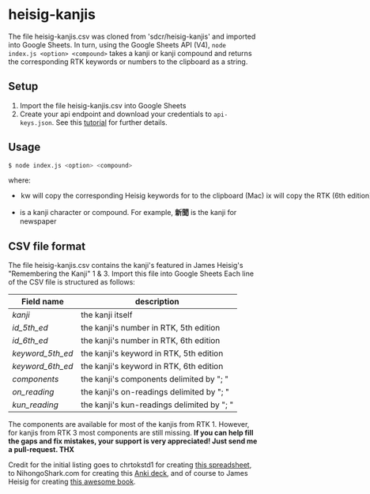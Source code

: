# heisig-kanjis
The file heisig-kanjis.csv was cloned from 'sdcr/heisig-kanjis' and imported into Google Sheets.  In turn, using the Google Sheets API (V4), `node index.js <option> <compound>` takes
a kanji or kanji compound and returns the corresponding RTK keywords or numbers to the clipboard as a string.

## Setup
1. Import the file heisig-kanjis.csv into Google Sheets
2. Create your api endpoint and download your credentials to `api-keys.json`.  See this [tutorial](https://developers.google.com/sheets/api/quickstart/nodejs) for further details.

## Usage
```bash
$ node index.js <option> <compound>
```
where:
* <option>

   - **kw** will copy the corresponding Heisig keywords for <compound> to the clipboard (Mac)
   - **ix** will copy the RTK (6th edition) indices for <compound> to the clipboard (Mac)
* <compound> is a kanji character or compound.  For example, **新聞** is the kanji <compound> for newspaper

## CSV file format
The file heisig-kanjis.csv contains the kanji's featured in James Heisig's "Remembering the Kanji" 1 & 3. Import this file into Google Sheets
Each line of the CSV file is structured as follows:

Field name | description
--- | ---
*kanji* | the kanji itself
*id_5th_ed* | the kanji's number in RTK, 5th edition
*id_6th_ed* | the kanji's number in RTK, 6th edition
*keyword_5th_ed* | the kanji's keyword in RTK, 5th edition
*keyword_6th_ed* | the kanji's keyword in RTK, 6th edition
*components* | the kanji's components delimited by "; "
*on_reading* | the kanji's on-readings delimited by "; "
*kun_reading* | the kanji's kun-readings delimited by "; "

The components are available for most of the kanjis from RTK 1. However, for kanjis from RTK 3 most components are still missing.
**If you can help fill the gaps and fix mistakes, your support is very appreciated! Just send me a pull-request. THX** 

Credit for the initial listing goes to chrtokstd1 for creating [this spreadsheet](https://docs.google.com/spreadsheets/d/1Z0BUSie8wh0JqlUejezs3EqauJuF-zKEomOQnqm9J08/edit), to NihongoShark.com for creating this [Anki deck](https://ankiweb.net/shared/info/1956010956), and of course to James Heisig for creating [this awesome book](https://www.amazon.com/Remembering-Kanji-Complete-Japanese-Characters/dp/0824835921/ref=la_B000APGVBC_1_1?s=books&ie=UTF8&qid=1476214609&sr=1-1).
